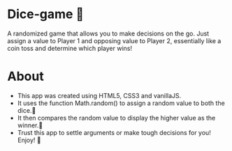 # Dice-game 🎲

A randomized game that allows you to make decisions on the go. Just assign a value to Player 1 and opposing value to Player 2, essentially like a coin toss and determine which player wins!

# About

- This app was created using HTML5, CSS3 and vanillaJS.
- It uses the function Math.random() to assign a random value to both the dice.🎲
- It then compares the random value to display the higher value as the winner.👑
- Trust this app to settle arguments or make tough decisions for you! Enjoy! 🥳
